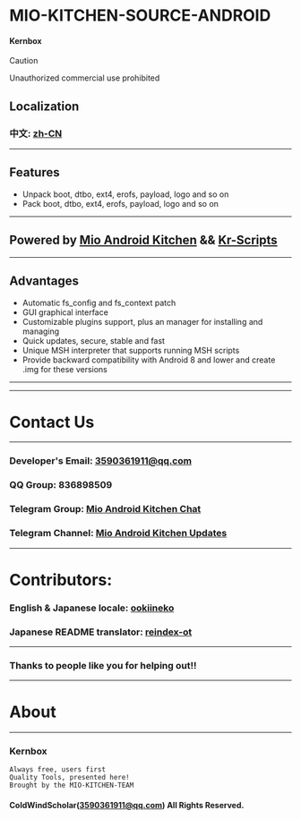 # MIO-KITCHEN-SOURCE-ANDROID #
#### Kernbox
> [!CAUTION]
> Unauthorized commercial use prohibited
## Localization
### 中文: [zh-CN](README_zh-CN.md)
***
## Features
* Unpack boot, dtbo, ext4, erofs, payload, logo and so on
* Pack boot, dtbo, ext4, erofs, payload, logo and so on
***
## Powered by [Mio Android Kitchen](https://github.com/ColdWindScholar/MIO-KITCHEN-SOURCE) && [Kr-Scripts](https://github.com/ColdWindScholar/kr-scripts)
***
## Advantages
* Automatic fs_config and fs_context patch
* GUI graphical interface
* Customizable plugins support, plus an manager for installing and managing
* Quick updates, secure, stable and fast
* Unique MSH interpreter that supports running MSH scripts
* Provide backward compatibility with Android 8 and lower and create .img for these versions
***
***
# Contact Us
***
### Developer's Email: 3590361911@qq.com
### QQ Group: 836898509
### Telegram Group: [Mio Android Kitchen Chat](https://t.me/mio_android_kitchen_group)
### Telegram Channel: [Mio Android Kitchen Updates](https://t.me/mio_android_kitchen)
***
# Contributors:
### English & Japanese locale: [ookiineko](https://github.com/ookiineko)
### Japanese README translator: [reindex-ot](https://github.com/reindex-ot)
***
### Thanks to people like you for helping out!!
***
# About
***
### Kernbox
```
Always free, users first
Quality Tools, presented here!
Brought by the MIO-KITCHEN-TEAM
```
#### ColdWindScholar(3590361911@qq.com) All Rights Reserved. ####
